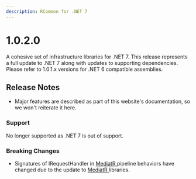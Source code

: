 ```yaml
---
description: RCommon for .NET 7
---
```


# 1.0.2.0

A cohesive set of infrastructure libraries for .NET 7. This release represents a full update to .NET 7 along with updates to supporting dependencies. Please refer to 1.0.1.x versions for .NET 6 compatible assemblies.&#x20;

## Release Notes

* Major features are described as part of this website's documentation, so we won't reiterate it here.&#x20;

### Support

No longer supported as .NET 7 is out of support.

### Breaking Changes

* Signatures of IRequestHandler in [MediatR ](https://github.com/jbogard/MediatR)pipeline behaviors have changed  due to the update to [MediatR ](https://github.com/jbogard/MediatR)libraries.&#x20;
